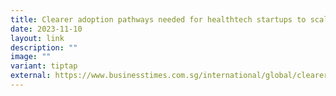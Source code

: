 ```yaml
---
title: Clearer adoption pathways needed for healthtech startups to scale in Asia
date: 2023-11-10
layout: link
description: ""
image: ""
variant: tiptap
external: https://www.businesstimes.com.sg/international/global/clearer-adoption-pathways-needed-healthtech-startups-scale-asia
---
```

